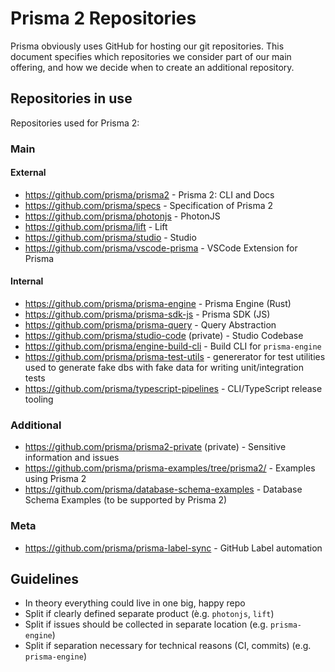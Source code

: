 # Prisma 2 Repositories

Prisma obviously uses GitHub for hosting our git repositories. This document specifies which repositories we consider part of our main offering, and how we decide when to create an additional repository.

## Repositories in use

Repositories used for Prisma 2:

### Main

#### External

- https://github.com/prisma/prisma2 - Prisma 2: CLI and Docs
- https://github.com/prisma/specs - Specification of Prisma 2
- https://github.com/prisma/photonjs - PhotonJS
- https://github.com/prisma/lift - Lift
- https://github.com/prisma/studio - Studio
- https://github.com/prisma/vscode-prisma - VSCode Extension for Prisma

#### Internal

- https://github.com/prisma/prisma-engine - Prisma Engine (Rust)
- https://github.com/prisma/prisma-sdk-js - Prisma SDK (JS)
- https://github.com/prisma/prisma-query - Query Abstraction
- https://github.com/prisma/studio-code (private) - Studio Codebase
- https://github.com/prisma/engine-build-cli - Build CLI for `prisma-engine`
- https://github.com/prisma/prisma-test-utils - genererator for test utilities used to generate fake dbs with fake data for writing unit/integration tests
- https://github.com/prisma/typescript-pipelines - CLI/TypeScript release tooling

### Additional

- https://github.com/prisma/prisma2-private (private) - Sensitive information and issues
- https://github.com/prisma/prisma-examples/tree/prisma2/ - Examples using Prisma 2
- https://github.com/prisma/database-schema-examples - Database Schema Examples (to be supported by Prisma 2)

### Meta

- https://github.com/prisma/prisma-label-sync - GitHub Label automation

## Guidelines

- In theory everything could live in one big, happy repo
- Split if clearly defined separate product (è.g. `photonjs`, `lift`)
- Split if issues should be collected in separate location (e.g. `prisma-engine`)
- Split if separation necessary for technical reasons (CI, commits)  (e.g. `prisma-engine`)
